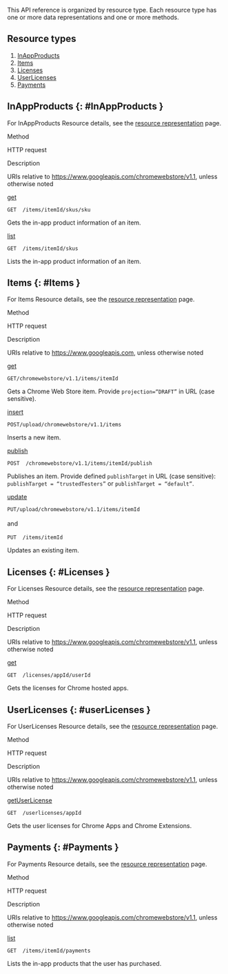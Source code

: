 This API reference is organized by resource type. Each resource type has one or more data representations and one or more methods.

Resource types
--------------

1.  [InAppProducts](#InAppProducts)
2.  [Items](#Items)
3.  [Licenses](#Licenses)
4.  [UserLicenses](#userLicenses)
5.  [Payments](#Payments)

InAppProducts {: \#InAppProducts }
----------------------------------

For InAppProducts Resource details, see the [resource representation](/docs/webstore/webstore_api/inAppProducts/#resource) page.

Method

HTTP request

Description

URIs relative to https://www.googleapis.com/chromewebstore/v1.1, unless otherwise noted

[get](/webstore/webstore_api/inAppProducts/get/)

`GET  /items/itemId/skus/sku`

Gets the in-app product information of an item.

[list](/webstore/webstore_api/inAppProducts/list/)

`GET  /items/itemId/skus`

Lists the in-app product information of an item.

Items {: \#Items }
------------------

For Items Resource details, see the [resource representation](/docs/webstore/webstore_api/items/#resource) page.

Method

HTTP request

Description

URIs relative to https://www.googleapis.com, unless otherwise noted

[get](/webstore/webstore_api/items/get/)

`GET/chromewebstore/v1.1/items/itemId`

Gets a Chrome Web Store item. Provide `projection=“DRAFT”` in URL (case sensitive).

[insert](/webstore/webstore_api/items/insert/)

`POST/upload/chromewebstore/v1.1/items`

Inserts a new item.

[publish](/webstore/webstore_api/items/publish/)

`POST  /chromewebstore/v1.1/items/itemId/publish`

Publishes an item. Provide defined `publishTarget` in URL (case sensitive): `publishTarget = “trustedTesters”` or `publishTarget = “default”`.

[update](/webstore/webstore_api/items/update/)

`PUT/upload/chromewebstore/v1.1/items/itemId`  
   
and  
   
`PUT  /items/itemId`

Updates an existing item.

Licenses {: \#Licenses }
------------------------

For Licenses Resource details, see the [resource representation](/docs/webstore/webstore_api/licenses/#resource) page.

Method

HTTP request

Description

URIs relative to https://www.googleapis.com/chromewebstore/v1.1, unless otherwise noted

[get](/webstore/webstore_api/licenses/get/)

`GET  /licenses/appId/userId`

Gets the licenses for Chrome hosted apps.

UserLicenses {: \#userLicenses }
--------------------------------

For UserLicenses Resource details, see the [resource representation](/docs/webstore/webstore_api/userLicenses/#resource) page.

Method

HTTP request

Description

URIs relative to https://www.googleapis.com/chromewebstore/v1.1, unless otherwise noted

[getUserLicense](/webstore/webstore_api/userLicenses/getUserLicense/)

`GET  /userlicenses/appId`

Gets the user licenses for Chrome Apps and Chrome Extensions.

Payments {: \#Payments }
------------------------

For Payments Resource details, see the [resource representation](/docs/webstore/webstore_api/payments/#resource) page.

Method

HTTP request

Description

URIs relative to https://www.googleapis.com/chromewebstore/v1.1, unless otherwise noted

[list](/webstore/webstore_api/payments/list/)

`GET  /items/itemId/payments`

Lists the in-app products that the user has purchased.
